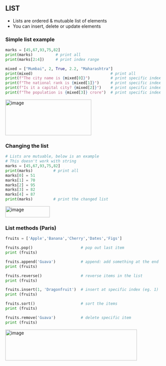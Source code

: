 ## LIST
- Lists are ordered & mutuable list of elements
- You can insert, delete or update elements

### Simple list example
```py
marks = [45,67,93,75,82]
print(marks)          # print all
print(marks[2:4])     # print index range

mixed = ["Mumbai", 2, True, 2.2, "Maharashtra"]
print(mixed)                                  # print all
print(f"The city name is {mixed[0]}")         # print specific index
print(f"The national rank is {mixed[1]}")     # print specific index
print(f"Is it a capital city? {mixed[2]}")    # print specific index
print(f"The population is {mixed[3]} crore")  # print specific index
```
<img width="269" height="112" alt="image" src="https://github.com/user-attachments/assets/3c6dda7a-f0a8-46c7-a354-5f8a25d06e87" />

### Changing the list
```py
# Lists are mutuable, below is an example
# This doesn't work with string
marks = [45,67,93,75,82]
print(marks)         # print all
marks[0] = 51
marks[1] = 70
marks[2] = 95
marks[3] = 82
marks[4] = 87
print(marks)         # print the changed list
```
<img width="139" height="35" alt="image" src="https://github.com/user-attachments/assets/98ccee8a-28d6-4f88-bdcc-30d6a20a6e30" />

### List methods (Paris)
```py
fruits = ['Apple','Banana','Cherry','Dates','Figs']

fruits.pop()                     # pop out last item
print (fruits)

fruits.append('Guava')           # append: add something at the end
print (fruits)

fruits.reverse()                 # reverse items in the list
print (fruits)

fruits.insert(1, 'Dragonfruit')  # insert at specific index (eg. 1)
print (fruits)

fruits.sort()                    # sort the items
print (fruits)

fruits.remove('Guava')           # delete specific item
print (fruits)
```
<img width="412" height="97" alt="image" src="https://github.com/user-attachments/assets/c2d91381-5304-4823-87ae-9b4ba33c371f" />
